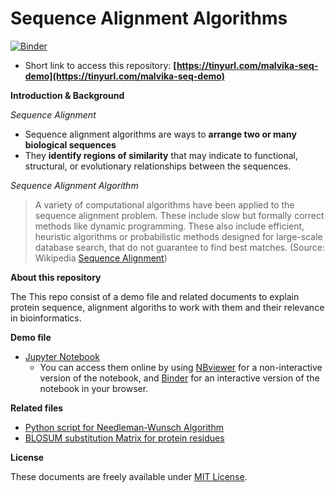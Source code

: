 # Sequence Alignment Algorithms

[![Binder](https://mybinder.org/badge_logo.svg)](https://mybinder.org/v2/gh/malvikasharan/Alignment_Algorithm_Demo/master)

- Short link to access this repository: **[https://tinyurl.com/malvika-seq-demo](https://tinyurl.com/malvika-seq-demo)**

**Introduction & Background**

*Sequence Alignment*

- Sequence alignment algorithms are ways to **arrange two or many biological sequences** 
- They **identify regions of similarity** that may indicate to functional, structural, or evolutionary relationships between the sequences.

*Sequence Alignment Algorithm*

> A variety of computational algorithms have been applied to the sequence alignment problem. These include slow but formally correct methods like dynamic programming. These also include efficient, heuristic algorithms or probabilistic methods designed for large-scale database search, that do not guarantee to find best matches. (Source: Wikipedia [Sequence Alignment](https://en.wikipedia.org/wiki/Sequence_alignment))

**About this repository**

The This repo consist of a demo file and related documents to explain protein sequence, alignment algoriths to work with them and their relevance in bioinformatics.

**Demo file**

- [Jupyter Notebook](https://github.com/malvikasharan/Alignment-Algorithms/blob/master/homage_to_alignment%20algorithms.ipynb)
  - You can access them online by using [NBviewer](https://nbviewer.jupyter.org/github/malvikasharan/Alignment_Algorithm_Demo/blob/master/homage_to_alignment%20algorithms.ipynb) for a non-interactive version of the notebook, and [Binder](https://gke.mybinder.org/v2/gh/malvikasharan/Alignment-Algorithms/master) for an interactive version of the notebook in your browser.
  
**Related files**

- [Python script for Needleman-Wunsch Algorithm](https://github.com/malvikasharan/Alignment-Algorithms/blob/master/alignment_simple.py)
- [BLOSUM substitution Matrix for protein residues](https://github.com/malvikasharan/Alignment-Algorithms/blob/master/blosum62.bla)

**License**

These documents are freely available under [MIT License](https://github.com/malvikasharan/Alignment-Algorithms/blob/master/LICENSE).



